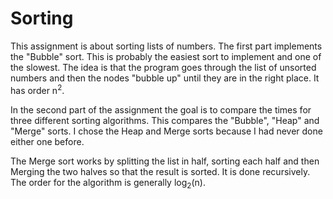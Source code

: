 # Sorting

This assignment is about sorting lists of numbers.  The first part implements the "Bubble" sort.  This is probably the easiest sort to implement and one of the slowest.  The idea is that the program goes through the list of unsorted numbers and then the nodes "bubble up" until they are in the right place.  It has order n<sup>2</sup>.

In the second part of the assignment the goal is to compare the times for three different sorting algorithms.  This compares the "Bubble", "Heap" and "Merge" sorts.  I chose the Heap and Merge sorts because I had never done either one before.

The Merge sort works by splitting the list in half, sorting each half and then Merging the two halves so that the result is sorted.  It is done recursively.  The order for the algorithm is generally log<sub>2</sub>(n).  



